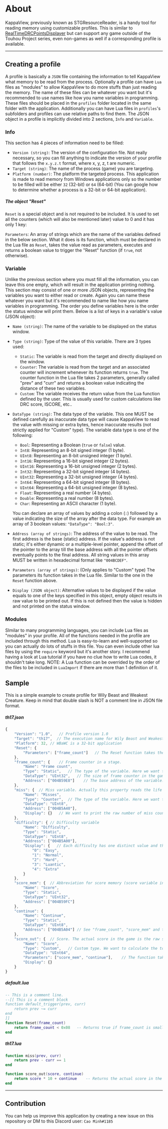 # About
KappaView, previously known as STGResourceReader, is a handy tool for reading memory using customizable profiles. This is similar to [RealTimeDRCPointsDisplayer](https://github.com/hoangcaominh/RealTimeDRCPointsDisplayer) but can support any game outside of the Touhou Project series, even non-games as well if a corresponding profile is available.

---
## Creating a profile

A profile is basically a `JSON` file containing the information to tell KappaView what memory to be read from the process. Optionally a profile can have `Lua` files as "modules" to allow KappaView to do more stuffs than just reading the memory. The name of these files can be whatever you want but it's recommended to use names like how you name variables in programming. These files should be placed in the `profiles` folder  located in the same folder with the application. Additionally you can have Lua files in `profiles`'s subfolders and profiles can use relative paths to find them. The JSON object in a profile is implicitly divided into 2 sections, `Info` and `Variable`.

### Info

This section has 4 pieces of information need to be filled: 

- `Version (string)`: The version of the configuration file. Not really necessary, so you can fill anything to indicate the version of your profile that follows the `x.y.z.t` format, where x, y, z, t are numeric.
- `Target (string)`: The name of the process (game) you are targeting.
- `Platform (number)`: The platform the targeted process. This application is made to read memory from Windows applications only so the number to be filled will be either `32` (32-bit) or `64` (64-bit) (You can google how to determine whether a process is a 32-bit or 64-bit application).

##### The object "Reset"
`Reset` is a special object and is not required to be included. It is used to set all the counters (which will also be mentioned later) value to 0 and it has only 1 key:

`Parameters`: An array of strings which are the name of the variables defined in the below section. What it does is its function, which must be declared in the Lua file as `Reset`, takes the value read as parameters, executes and returns a boolean value to trigger the "Reset" function (if `true`, not otherwise).

### Variable

Unlike the previous section where you must fill all the information, you can leave this one empty, which will result in the application printing nothing. This section may consist of one or more JSON objects, representing the variables you want to either read or create. Again you can name these whatever you want but it's recommended to name like how you name variables in programming. The order you define variables here is the order the status window will print them. Below is a list of keys in a variable's value (JSON object):

- `Name (string)`: The name of the variable to be displayed on the status window.
- `Type (string)`: Type of the value of this variable. There are 3 types used:
	- `Static`: The variable is read from the target and directly displayed on the window.
	- `Counter`: The variable is read from the target and an associated counter will increment whenever its function returns `true`. The counter function in the Lua file takes 2 parameters, generally called "prev" and "curr" and returns a boolean value indicating the distance of these two variables.
	- `Custom`: The variable receives the return value from the Lua function defined by the user. This is usually used for custom calculations like DRC score, ISCORE, etc..
- `DataType (string)`: The data type of the variable. This one MUST be defined carefully as inaccurate data type will cause KappaView to read the value with missing or extra bytes, hence inaccurate results (not strictly applied for "Custom" type). The variable data type is one of the following:
    - `Bool`: Representing a Boolean (`true` or `false`) value.
    - `Int8`: Representing an 8-bit signed integer (1 byte).
    - `UInt8`: Representing an 8-bit unsigned integer (1 byte).
    - `Int16`: Representing a 16-bit signed integer (2 bytes).
    - `UInt16`: Representing a 16-bit unsigned integer (2 bytes).
    - `Int32`: Representing a 32-bit signed integer (4 bytes).
    - `UInt32`: Representing a 32-bit unsigned integer (4 bytes).
    - `Int64`: Representing a 64-bit signed integer (8 bytes).
    - `UInt64`: Representing a 64-bit unsigned integer (8 bytes).
    - `Float`: Representing a real number (4 bytes).
    - `Double`: Representing a real number (8 bytes).
    - `Char`: Representing an ASCII character (1 byte).

    You can declare an array of values by adding a colon (`:`) followed by a value indicating the size of the array after the data type. For example an array of 3 boolean values: `"DataType": "Bool:3"`.
- `Address (array of strings)`: The address of the value to be read. The first address is the base (static) address. If the value's address is not static; it's either dynamic or a multiple-level pointer, append the offset of the pointer to the array till the base address with all the pointer offsets eventually points to the final address. All string values in this array MUST be written in hexadecimal format like `"004BCDEF"`.
- `Parameters (array of strings)`: (Only applies to "Custom" type) The parameters its function takes in the Lua file. Similar to the one in the `Reset` function above.
- `Display (JSON object)`: Alternative values to be displayed if the value equals to one of the keys specified in this object, empty object results in raw value to be printed out. If this is not defined then the value is hidden and not printed on the status window.

### Modules
SImilar to many programming languages, you can include Lua files as "modules" in your profile. All of the functions needed in the profile are included through this method. Lua is easy-to-learn and well-supported so you can actually do lots of stuffs in this file. You can even include other lua files by using the `require` keyword but it's another story. I recommend having a look at Lua tutorial if you have no clue how to write Lua codes, it shouldn't take long.
NOTE: A Lua function can be overrided by the order of the files to be included in `LuaImport` if there are more than 1 definition of it.

## Sample
This is a simple example to create profile for Wily Beast and Weakest Creature. Keep in mind that double slash is NOT a comment line in JSON file format.

##### th17.json
```javascript
{
    "Version": "1.0",   // Profile version 1.0
    "Target": "th17",  // The execution name for Wily Beast and Weakest Creature
    "Platform": 32, // WBaWC is a 32-bit application
	"Reset": {
		"Parameters": ["frame_count"]	// The Reset function takes the value of "frame_count" as a parameter
	},
	"frame_count": {	// Frame counter in a stage.
		"Name": "Frame count",
		"Type": "Static",	// The type of the variable. Here we want to read the raw value
		"DataType": "UInt32",	// The size of frame counter in the game is 4 bytes
		"Address": ["004B59E8"]    // The base address of the variable. This is a static address so no offsets are needed
	},
    "miss": {  // Miss variable. Actually this property reads the life variable in the game but we define this variable's type as counter so we can determine how many times the player loses a life
        "Name": "Misses",
        "Type": "Counter",  // The type of the variable. Here we want to count the misses
        "DataType": "UInt8",
        "Address": ["004B5A40"],
		"Display": {}	// We want to print the raw number of miss count
    },
    "difficulty": { // Difficulty variable
        "Name": "Difficulty",
        "Type": "Static",
        "DataType": "UInt8",
        "Address": ["004B5A00"],
        "Display": {   // Each difficulty has one distinct value and they are defined in the Display object
            "0": "Easy",
            "1": "Normal",
            "2": "Hard",
            "3": "Luantic",
            "4": "Extra"
		}
    },
	"score_mem": {	// Abbreviation for score memory (score variable in the game)
		"Name": "Score",
		"Type": "Static",
		"DataType": "UInt32",
		"Address": ["004B59FC"]
	},
	"continue": {
		"Name": "Continue",
		"Type": "Static",
		"DataType": "UInt8",
		"Address": ["004B5A04"]	// See "frame_count", "score_mem" and this variable have "Dislpay" not defined? That's because we don't want them to be printed on the status window (unless you are debugging the values)
	},
	"score_out": {	// Score. The actual score in the game is the raw score multipled by 10 plus the number of continues
		"Name": "Score",
		"Type": "Custom",	// Custom type. We want to calculate the total (actual) score instead of reading the memory
		"DataType": "UInt64",
		"Parameters": ["score_mem", "continue"],	// The function takes the value of "score_mem" and "continue" as parameters
		"Display": {}
	}
}
```

##### default.lua
```lua
-- This is a comment line.
--[[ This is a comment block
function default_trigger(prev, curr)
	return prev ~= curr
end
]]
function Reset(frame_count)
	return frame_count < 0x08	-- Returns true if frame_count is smaller than 8 (0x08 in hexadecimal)
end
```

##### th17.lua
```lua
function miss(prev, curr)
	return prev - curr == 1
end

function score_out(score, continue)
	return score * 10 + continue	-- Returns the actual score in the game
end
```

---
## Contribution

You can help us improve this application by creating a new issue on this repository or DM to this Discord user: `Cao Minh#1185`

